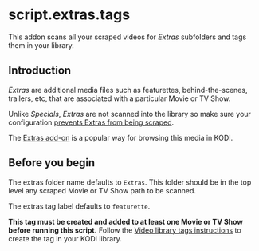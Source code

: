 # script.extras.tags

This addon scans all your scraped videos for _Extras_ subfolders and tags them in your library.

## Introduction

_Extras_ are additional media files such as featurettes, behind-the-scenes, trailers, etc, that are associated with a particular Movie or TV Show.

Unlike _Specials_, _Extras_ are not scanned into the library so make sure your configuration [prevents Extras from being scraped](https://kodi.wiki/view/Add-on:Extras#Preventing_Extras_Being_Added_To_Library).

The [Extras add-on](https://kodi.wiki/view/Add-on:Extras) is a popular way for browsing this media in KODI.

## Before you begin

The extras folder name defaults to `Extras`. This folder should be in the top level any scraped Movie or TV Show path to be scanned.

The extras tag label defaults to `featurette`.

**This tag must be created and added to at least one Movie or TV Show before running this script.** Follow the [Video library tags instructions](https://kodi.wiki/view/Video_library_tags) to create the tag in your KODI library.

